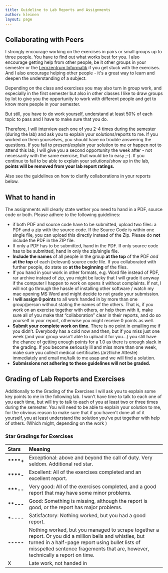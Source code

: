 ```yaml
---
title: Guideline to Lab Reports and Assignments
author: kleinen
layout: page
---
```


## Collaborating with Peers

I strongly encourage working on the exercises in pairs or small groups up to three people. You have to find out what works best for you. I also encourage getting help from other people, be it other groups in your semester or the [Lernzentrum Informatik](https://www.htw-berlin.de/studium/lernzentren/lernzentrum-informatik/) if you get stuck with the exercises. And I also encourage helping other people - it's a great way to learn and deepen the understanding of a subject.

Depending on the class and exercises you may also turn in group work, and especially in the first semester but also in other classes I like to draw groups by lot to give you the opportunity to work with different people and get to know more people in your semester.

But still, you have to do work yourself, understand at least 50% of each topic to pass and I have to make sure that you do.

Therefore, I will interview each one of you 2-4 times during the semester (during the lab) and ask you to explain your solutions/reports to me. If you worked on them yourselves, you should have no trouble answering the questions. If you fail to present/explain your solution to me or happen not to attend this lab, I will give you a second opportunity the week after - not necessarily with the same exercise, that would be to easy ;-). If you continue to fail to be able to explain your solutions/show up in the lab, **points will be removed from your lab report ratings.**

Also see the guidelines on how to clarify collaborations in your reports below.

## What to hand in
The assignments will clearly state wether you need to hand in a PDF, source code or both. Please adhere to the following guidelines:

*   if both PDF and source code have to be submitted, upload two files: a PDF and a zip with the source code. If the Source Code is within one single file, you can upload this directly instead of the Zip. Please do **not** include the PDF in the ZIP file.
*   If only a PDF has to be submitted, hand in the PDF. If only source code has to be submitted, hand in only the zip/single file.
*   **Include the names** of all people in the group **at the top** of the PDF *and* **at the top** of each (relevant) source code file. If you collaborated with further people, do state so **at the beginning** of the files.
*   If you hand in your work in other formats, e.g. Word file instead of PDF, rar archive instead of zip, you might be lucky that I will grade it anyway if the computer I happen to work on opens it without complaints. If not, I will not go through the hassle of installing other software / watch my mac opening MS Word and might decide to not grade your submission.
*   I **will assign 0 points** to all work handed in by more than one group/person without stating the names of the others. That is, if you work on an exercise together with others, or help them with it, make sure all of you make that &#8220;collaboration&#8221; clear in their reports, and do so yourself in your report, otherwise you might receive 0 points as well.
*   **Submit your complete work on time**. There is no point in emailing me if you didn&#8217;t. Everybody has a cold now and then, but if you miss just one week (and your group wasn&#8217;t able to upload it for you&#8230;) you still have the chance of getting enough points for a 1.0 as there is enough slack in the grading. If you become seriously ill and miss more than one week, make sure you collect medical certificates (ärztliche Atteste) immediately and email me/talk to me asap and we will find a solution.
*   **Submissions not adhering to these guidelines will not be graded.**

## Grading of Lab Reports and Exercises

Additionally to the Grading of the Exercises I will ask you to explain some key points to me in the following lab. I won't have time to talk to each one of you each time, but will try to talk to each of you at least two or three times during the semester. You will need to be able to explain your solution to me, for the obvious reason to make sure that if you haven't done all of it yourself, you at least understand the solution you've put together with help of others. (Which might, depending on the work )

### Star Gradings for Exercises

| Stars         | Meaning                                                                                                                                                                                                                                      |
|:--------------|:---------------------------------------------------------------------------------------------------------------------------------------------------------------------------------------------------------------------------------------------|
| **\*\*\*\*+** | Exceptional: above and beyond the call of duty. Very seldom. Additional red star.                                                                                                                                                            |
| **\*\*\*\*-** | Excellent: All of the exercises completed and an excellent report.                                                                                                                                                                           |
| **\*\*\*--**  | Very good: All of the exercises completed, and a good report that may have some minor problems.                                                                                                                                              |
| **\*\*---**   | Good: Something is missing, although the report is good, or the report has major problems.                                                                                                                                                   |
| **\*----**    | Satisfactory: Nothing worked, but you had a good report.                                                                                                                                                                                     |
| **-----**     | Nothing worked, but you managed to scrape together a report. Or you did a million bells and whistles, but turned in a half-page report using bullet lists of misspelled sentence fragements that are, however, technically a report on time. |
| X             | Late work, not handed in                                                                                                                                                                                                                     |

